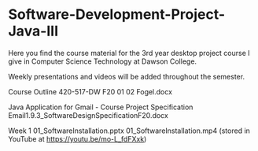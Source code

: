 # Software-Development-Project-Java-III
Here you find the course material for the 3rd year desktop project course I give in Computer Science Technology at Dawson College.

Weekly presentations and videos will be added throughout the semester.

Course Outline
420-517-DW F20 01 02 Fogel.docx

Java Application for Gmail - Course Project Specification
Email1.9.3_SoftwareDesignSpecificationF20.docx

Week 1
01_SoftwareInstallation.pptx
01_SoftwareInstallation.mp4 (stored in YouTube at https://youtu.be/mo-L_fdFXxk)
